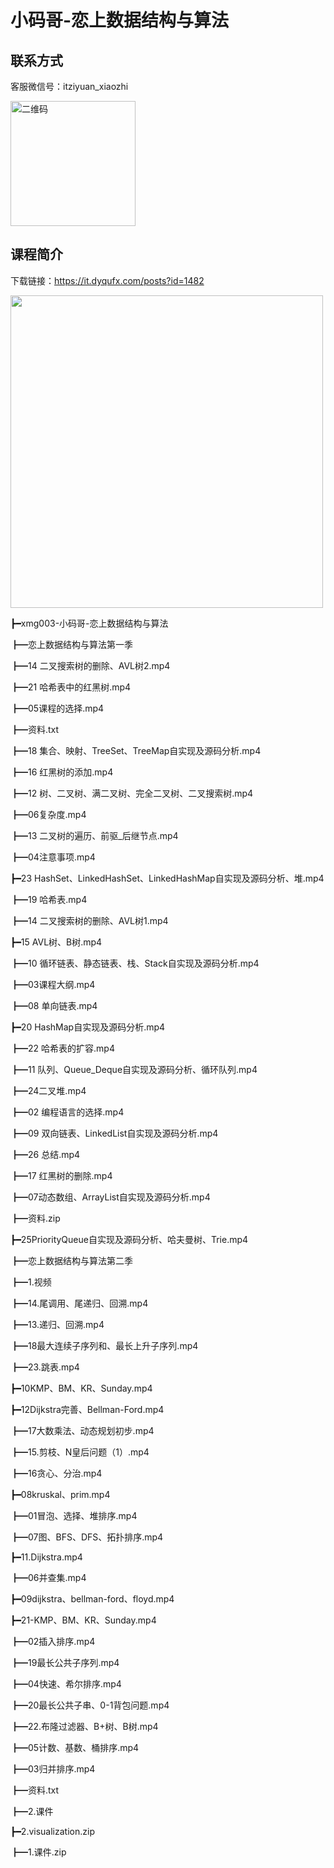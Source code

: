 # 小码哥-恋上数据结构与算法

## 联系方式

客服微信号：itziyuan_xiaozhi

<img src="https://ziyuanyun.oss-cn-guangzhou.aliyuncs.com/common/20240614073449/666b82192834a.jpg" width="200" height="200" alt="二维码">

## 课程简介

下载链接：https://it.dyqufx.com/posts?id=1482

<img src="https://ziyuanyun.oss-cn-guangzhou.aliyuncs.com/yun/20240515224308/6644c9fc85196.jpg" width="500" alt="">

  ┣━xmg003-小码哥-恋上数据结构与算法

 ┣━恋上数据结构与算法第一季

 ┣━14 二叉搜索树的删除、AVL树2.mp4

 ┣━21 哈希表中的红黑树.mp4

 ┣━05课程的选择.mp4

 ┣━资料.txt

 ┣━18 集合、映射、TreeSet、TreeMap自实现及源码分析.mp4

 ┣━16 红黑树的添加.mp4

 ┣━12 树、二叉树、满二叉树、完全二叉树、二叉搜索树.mp4

 ┣━06复杂度.mp4

 ┣━13 二叉树的遍历、前驱_后继节点.mp4

 ┣━04注意事项.mp4

 ┣━23 HashSet、LinkedHashSet、LinkedHashMap自实现及源码分析、堆.mp4

 ┣━19 哈希表.mp4

 ┣━14 二叉搜索树的删除、AVL树1.mp4

 ┣━15 AVL树、B树.mp4

 ┣━10 循环链表、静态链表、栈、Stack自实现及源码分析.mp4

 ┣━03课程大纲.mp4

 ┣━08 单向链表.mp4

 ┣━20 HashMap自实现及源码分析.mp4

 ┣━22 哈希表的扩容.mp4

 ┣━11 队列、Queue_Deque自实现及源码分析、循环队列.mp4

 ┣━24二叉堆.mp4

 ┣━02 编程语言的选择.mp4

 ┣━09 双向链表、LinkedList自实现及源码分析.mp4

 ┣━26 总结.mp4

 ┣━17 红黑树的删除.mp4

 ┣━07动态数组、ArrayList自实现及源码分析.mp4

 ┣━资料.zip

 ┣━25PriorityQueue自实现及源码分析、哈夫曼树、Trie.mp4

 ┣━恋上数据结构与算法第二季

 ┣━1.视频

 ┣━14.尾调用、尾递归、回溯.mp4

 ┣━13.递归、回溯.mp4

 ┣━18最大连续子序列和、最长上升子序列.mp4

 ┣━23.跳表.mp4

 ┣━10KMP、BM、KR、Sunday.mp4

 ┣━12Dijkstra完善、Bellman-Ford.mp4

 ┣━17大数乘法、动态规划初步.mp4

 ┣━15.剪枝、N皇后问题（1）.mp4

 ┣━16贪心、分治.mp4

 ┣━08kruskal、prim.mp4

 ┣━01冒泡、选择、堆排序.mp4

 ┣━07图、BFS、DFS、拓扑排序.mp4

 ┣━11.Dijkstra.mp4

 ┣━06并查集.mp4

 ┣━09dijkstra、bellman-ford、floyd.mp4

 ┣━21-KMP、BM、KR、Sunday.mp4

 ┣━02插入排序.mp4

 ┣━19最长公共子序列.mp4

 ┣━04快速、希尔排序.mp4

 ┣━20最长公共子串、0-1背包问题.mp4

 ┣━22.布隆过滤器、B+树、B树.mp4

 ┣━05计数、基数、桶排序.mp4

 ┣━03归并排序.mp4

 ┣━资料.txt

 ┣━2.课件

 ┣━2.visualization.zip

 ┣━1.课件.zip

  